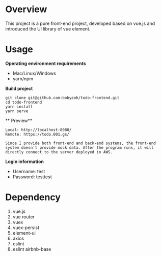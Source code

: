 # Overview

This project is a pure front-end project, developed based on vue.js and introduced the UI library of vue element.

# Usage
**Operating environment requirements**
 - Mac/Linux/Windows
 - yarn/npm

**Build project**

    git clone git@github.com:bobyeoh/todo-frontend.git
    cd todo-frontend
    yarn install
    yarn serve

**  Preview**

	Local: http://localhost:8080/
	Remote: https://todo.001.gs/

	Since I provide both front-end and back-end systems, the front-end system doesn't provide mock data. After the program runs, it will directly connect to the server deployed in AWS.

**Login information**
 - Username: test
 - Password: testtest

# Dependency

 1. vue.js
 2. vue router
 3. vuex
 4. vuex-persist
 5. element-ui
 6. axios
 7. eslint
 8. eslint airbnb-base
